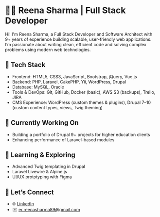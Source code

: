 # 👩‍💻 Reena Sharma | Full Stack Developer

Hi! I'm Reena Sharma, a Full Stack Developer and Software Architect with 9+ years of experience building scalable, user-friendly web applications. I’m passionate about writing clean, efficient code and solving complex problems using modern web technologies.

## 🧰 Tech Stack
- Frontend: HTML5, CSS3, JavaScript, Bootstrap, jQuery, Vue.js
- Backend: PHP, Laravel, CakePHP, Yii, WordPress, Drupal
- Database: MySQL, Oracle
- Tools & DevOps: Git, GitHub, Docker (basic), AWS S3 (backups), Trello, JIRA
- CMS Experience: WordPress (custom themes & plugins), Drupal 7–10 (custom content types, views, Twig theming)

## 🔨 Currently Working On
- Building a portfolio of Drupal 9+ projects for higher education clients
- Enhancing performance of Laravel-based modules

## 🧠 Learning & Exploring
- Advanced Twig templating in Drupal
- Laravel Livewire & Alpine.js
- UI/UX prototyping with Figma

## 💬 Let’s Connect
- 🌐 [LinkedIn](https://www.linkedin.com/in/reenasharma10/)
- ✉️ er.reenasharma89@gmail.com

